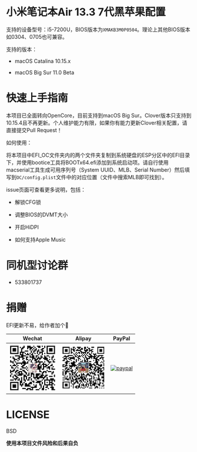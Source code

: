 # 小米笔记本Air 13.3 7代黑苹果配置

支持的设备型号：i5-7200U，BIOS版本为`XMAKB3M0P0504`。理论上其他BIOS版本如0304、0705也可兼容。

支持的版本：

* macOS Catalina 10.15.x

* macOS Big Sur 11.0 Beta

# 快速上手指南

本项目已全面转向OpenCore，目前支持到macOS Big Sur。Clover版本只支持到10.15.4且不再更新。个人维护能力有限，如果你有能力更新Clover相关配置，请直接提交Pull Request！

如何使用：

将本项目中EFI_OC文件夹内的两个文件夹复制到系统硬盘的ESP分区中的EFI目录下，并使用bootice工具将BOOTx64.efi添加到系统启动项。请自行使用macserial工具生成可用序列号（System UUID、MLB、Serial Number）然后填写到`OC/config.plist`文件中的对应位置（文件中搜索MLB即可找到）。

issue页面可查看更多说明，包括：

* 解锁CFG锁

* 调整BIOS的DVMT大小

* 开启HiDPI

* 如何支持Apple Music

# 同机型讨论群

* 533801737

# 捐赠

EFI更新不易，给作者加个🍗

| Wechat| Alipay | PayPal |
| - | - | - |
| ![wechat](img/wechat.png) | ![alipay](img/alipay.png) | [![paypal](https://www.paypalobjects.com/en_US/i/btn/btn_donateCC_LG.gif)](https://www.paypal.com/cgi-bin/webscr?cmd=_s-xclick&hosted_button_id=XY2PW7DUBTWXE&source=url) |

# LICENSE

BSD

**使用本项目文件风险和后果自负**
